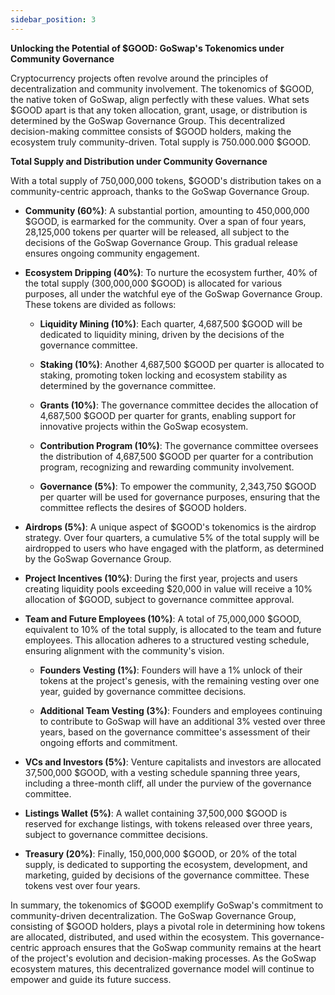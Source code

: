 ```yaml
---
sidebar_position: 3
---
```


**Unlocking the Potential of $GOOD: GoSwap's Tokenomics under Community Governance**

Cryptocurrency projects often revolve around the principles of decentralization and community involvement. The tokenomics of $GOOD, the native token of GoSwap, align perfectly with these values. What sets $GOOD apart is that any token allocation, grant, usage, or distribution is determined by the GoSwap Governance Group. This decentralized decision-making committee consists of $GOOD holders, making the ecosystem truly community-driven. Total supply is 750.000.000 $GOOD.

**Total Supply and Distribution under Community Governance**

With a total supply of 750,000,000 tokens, $GOOD's distribution takes on a community-centric approach, thanks to the GoSwap Governance Group.

- **Community (60%)**: A substantial portion, amounting to 450,000,000 $GOOD, is earmarked for the community. Over a span of four years, 28,125,000 tokens per quarter will be released, all subject to the decisions of the GoSwap Governance Group. This gradual release ensures ongoing community engagement.

- **Ecosystem Dripping (40%)**: To nurture the ecosystem further, 40% of the total supply (300,000,000 $GOOD) is allocated for various purposes, all under the watchful eye of the GoSwap Governance Group. These tokens are divided as follows:

    - **Liquidity Mining (10%)**: Each quarter, 4,687,500 $GOOD will be dedicated to liquidity mining, driven by the decisions of the governance committee.

    - **Staking (10%)**: Another 4,687,500 $GOOD per quarter is allocated to staking, promoting token locking and ecosystem stability as determined by the governance committee.

    - **Grants (10%)**: The governance committee decides the allocation of 4,687,500 $GOOD per quarter for grants, enabling support for innovative projects within the GoSwap ecosystem.

    - **Contribution Program (10%)**: The governance committee oversees the distribution of 4,687,500 $GOOD per quarter for a contribution program, recognizing and rewarding community involvement.

    - **Governance (5%)**: To empower the community, 2,343,750 $GOOD per quarter will be used for governance purposes, ensuring that the committee reflects the desires of $GOOD holders.

- **Airdrops (5%)**: A unique aspect of $GOOD's tokenomics is the airdrop strategy. Over four quarters, a cumulative 5% of the total supply will be airdropped to users who have engaged with the platform, as determined by the GoSwap Governance Group.

- **Project Incentives (10%)**: During the first year, projects and users creating liquidity pools exceeding $20,000 in value will receive a 10% allocation of $GOOD, subject to governance committee approval.

- **Team and Future Employees (10%)**: A total of 75,000,000 $GOOD, equivalent to 10% of the total supply, is allocated to the team and future employees. This allocation adheres to a structured vesting schedule, ensuring alignment with the community's vision.

    - **Founders Vesting (1%)**: Founders will have a 1% unlock of their tokens at the project's genesis, with the remaining vesting over one year, guided by governance committee decisions.

    - **Additional Team Vesting (3%)**: Founders and employees continuing to contribute to GoSwap will have an additional 3% vested over three years, based on the governance committee's assessment of their ongoing efforts and commitment.

- **VCs and Investors (5%)**: Venture capitalists and investors are allocated 37,500,000 $GOOD, with a vesting schedule spanning three years, including a three-month cliff, all under the purview of the governance committee.

- **Listings Wallet (5%)**: A wallet containing 37,500,000 $GOOD is reserved for exchange listings, with tokens released over three years, subject to governance committee decisions.

- **Treasury (20%)**: Finally, 150,000,000 $GOOD, or 20% of the total supply, is dedicated to supporting the ecosystem, development, and marketing, guided by decisions of the governance committee. These tokens vest over four years.

In summary, the tokenomics of $GOOD exemplify GoSwap's commitment to community-driven decentralization. The GoSwap Governance Group, consisting of $GOOD holders, plays a pivotal role in determining how tokens are allocated, distributed, and used within the ecosystem. This governance-centric approach ensures that the GoSwap community remains at the heart of the project's evolution and decision-making processes. As the GoSwap ecosystem matures, this decentralized governance model will continue to empower and guide its future success.
